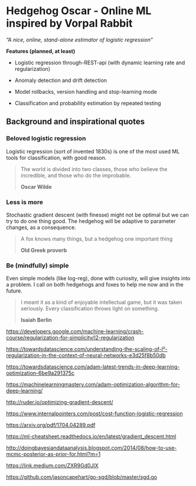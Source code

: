 # Hedgehog Oscar - Online ML inspired by Vorpal Rabbit

*”A nice, online, stand-alone estimator of logistic regression”*

**Features (planned, at least)**

- Logistic regression through-REST-api (with dynamic learning rate and regularization)

- Anomaly detection and drift detection 

- Model rollbacks, version handling and stop-learning mode

- Classification and probability estimation by repeated testing



## Background and inspirational quotes

### Beloved logistic regression
Logistic regression (sort of invented 1830s) is one of the most used ML tools for classification, with good reason.


> The world is divided into two classes, those who believe the incredible, and those who do the improbable.
>
> **Oscar Wilde**

### Less is more

Stochastic gradient descent (with finesse) might not be optimal but
we can try to do one thing good. The hedgehog will be adaptive to parameter changes, as a consequence.

> A fox knows many things, but a hedgehog one important thing
>
> **Old Greek proverb**


### Be (mindfully) simple

Even simple models (like log-reg), done with curiosity, will give insights into a problem. I call on both hedgehogs and foxes to help me now and in the future.

> I meant it as a kind of enjoyable intellectual game, but it was taken seriously. Every classification throws light on something.
>
> **Isaiah Berlin**


https://developers.google.com/machine-learning/crash-course/regularization-for-simplicity/l2-regularization

https://towardsdatascience.com/understanding-the-scaling-of-l²-regularization-in-the-context-of-neural-networks-e3d25f8b50db


https://towardsdatascience.com/adam-latest-trends-in-deep-learning-optimization-6be9a291375c


https://machinelearningmastery.com/adam-optimization-algorithm-for-deep-learning/


http://ruder.io/optimizing-gradient-descent/


https://www.internalpointers.com/post/cost-function-logistic-regression

https://arxiv.org/pdf/1704.04289.pdf

https://ml-cheatsheet.readthedocs.io/en/latest/gradient_descent.html

http://doingbayesiandataanalysis.blogspot.com/2014/08/how-to-use-mcmc-posterior-as-prior-for.html?m=1

https://link.medium.com/ZXR9Gd0JlX

https://github.com/jasoncapehart/go-sgd/blob/master/sgd.go
